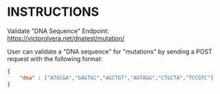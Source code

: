 # INSTRUCTIONS

Validate "DNA Sequence" Endpoint:  
https://victorolvera.net/dnatest/mutation/  
  
User can validate a "DNA sequence" for "mutations" by sending a POST request with the following format:  
```json
{
    "dna" : ["ATGCGA","GAGTGC","AGCTGT","AGTAGG","CTGCTA","TCCGTC"]
}
```


